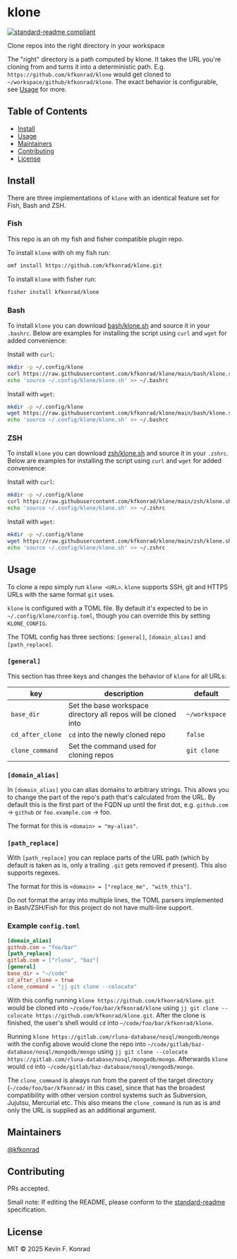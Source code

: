 # klone

[![standard-readme compliant](https://img.shields.io/badge/standard--readme-OK-green.svg?style=flat-square)](https://github.com/RichardLitt/standard-readme)

Clone repos into the right directory in your workspace

The "right" directory is a path computed by klone. It takes the URL you're cloning from and turns it into a deterministic
path. E.g. `https://github.com/kfkonrad/klone` would get cloned to `~/workspace/github/kfkonrad/klone`. The exact
behavior is configurable, see [Usage](#usage) for more.

## Table of Contents

- [Install](#install)
- [Usage](#usage)
- [Maintainers](#maintainers)
- [Contributing](#contributing)
- [License](#license)

## Install

There are three implementations of `klone` with an identical feature set for Fish, Bash and ZSH.

### Fish

This repo is an oh my fish and fisher compatible plugin repo.

To install `klone` with oh my fish run:

```sh
omf install https://github.com/kfkonrad/klone.git
```

To install `klone` with fisher run:

```sh
fisher install kfkonrad/klone
```

### Bash

To install `klone` you can download
[bash/klone.sh](https://github.com/kfkonrad/klone/blob/main/bash/klone.sh) and source it in your `.bashrc`. Below are
examples for installing the script using `curl` and `wget` for added convenience:

Install with `curl`:

```sh
mkdir -p ~/.config/klone
curl https://raw.githubusercontent.com/kfkonrad/klone/main/bash/klone.sh -so ~/.config/klone/klone.sh
echo 'source ~/.config/klone/klone.sh' >> ~/.bashrc
```

Install with `wget`:

```sh
mkdir -p ~/.config/klone
wget https://raw.githubusercontent.com/kfkonrad/klone/main/bash/klone.sh -qO ~/.config/klone/klone.sh
echo 'source ~/.config/klone/klone.sh' >> ~/.bashrc
```

### ZSH

To install `klone` you can download
[zsh/klone.sh](https://github.com/kfkonrad/klone/blob/main/zsh/klone.sh) and source it in your `.zshrc`. Below are
examples for installing the script using `curl` and `wget` for added convenience:

Install with `curl`:

```sh
mkdir -p ~/.config/klone
curl https://raw.githubusercontent.com/kfkonrad/klone/main/zsh/klone.sh -so ~/.config/klone/klone.sh
echo 'source ~/.config/klone/klone.sh' >> ~/.zshrc
```

Install with `wget`:

```sh
mkdir -p ~/.config/klone
wget https://raw.githubusercontent.com/kfkonrad/klone/main/zsh/klone.sh -qO ~/.config/klone/klone.sh
echo 'source ~/.config/klone/klone.sh' >> ~/.zshrc
```

## Usage

To clone a repo simply run `klone <URL>`. `klone` supports SSH, git and HTTPS URLs with the same format `git` uses.

`klone` is configured with a TOML file. By default it's expected to be in `~/.config/klone/config.toml`, though you can
override this by setting `KLONE_CONFIG`.

The TOML config has three sections: `[general]`, `[domain_alias]` and `[path_replace]`.

### `[general]`

This section has three keys and changes the behavior of `klone` for all URLs:

| key              | description                                                    | default       |
|------------------|----------------------------------------------------------------|---------------|
| `base_dir`       | Set the base workspace directory all repos will be cloned into | `~/workspace` |
| `cd_after_clone` | `cd` into the newly cloned repo                                | `false`       |
| `clone_command`  | Set the command used for cloning repos                         | `git clone`   |

### `[domain_alias]`

In `[domain_alias]` you can alias domains to arbitrary strings. This allows you to change the part of the repo's path
that's calculated from the URL. By default this is the first part of the FQDN up until the first dot, e.g. `github.com`
-> `github` or `foo.example.com` -> foo.

The format for this is `<domain> = "my-alias"`.

### `[path_replace]`

With `[path_replace]` you can replace parts of the URL path (which by default is taken as is, only a trailing `.git`
gets removed if present). This also supports regexes.

The format for this is `<domain> = ["replace_me", "with_this"]`.

Do not format the array into multiple lines, the TOML parsers implemented in Bash/ZSH/Fish for this project do not have
multi-line support.

### Example `config.toml`

```toml
[domain_alias]
github.com = "foo/bar"
[path_replace]
gitlab.com = ["rluna", "baz"]
[general]
base_dir = "~/code"
cd_after_clone = true
clone_command = "jj git clone --colocate"
```

With this config running `klone https://github.com/kfkonrad/klone.git` would be cloned into
`~/code/foo/bar/kfkonrad/klone` using `jj git clone --colocate https://github.com/kfkonrad/klone.git`. After the clone
is finished, the user's shell would `cd` into `~/code/foo/bar/kfkonrad/klone`.

Running `klone https://gitlab.com/rluna-database/nosql/mongodb/mongo` with the config above would clone the repo into
`~/code/gitlab/baz-database/nosql/mongodb/mongo` using
`jj git clone --colocate https://gitlab.com/rluna-database/nosql/mongodb/mongo`. Afterwards `klone` would `cd` into
`~/code/gitlab/baz-database/nosql/mongodb/mongo`.

The `clone_command` is always run from the parent of the target directory (`~/code/foo/bar/kfkonrad/` in this case),
since that has the broadest compatibility with other version control systems such as Subversion, Jujutsu, Mercurial etc.
This also means the `clone_command` is run as is and only the URL is supplied as an additional argument.

## Maintainers

[@kfkonrad](https://github.com/kfkonrad)

## Contributing

PRs accepted.

Small note: If editing the README, please conform to the
[standard-readme](https://github.com/RichardLitt/standard-readme) specification.

## License

MIT © 2025 Kevin F. Konrad

